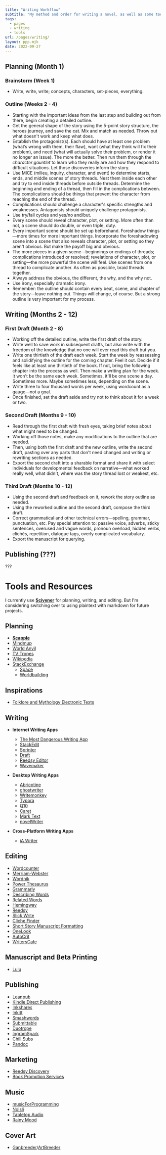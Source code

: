 ```yaml
---
title: "Writing Workflow"
subtitle: "My method and order for writing a novel, as well as some tools and resources."
tags:
  - pages
  - writing
  - tools
url: /pages/writing/
layout: ppp.njk
date: 2022-09-27
---
```


## Planning (Month 1)

### Brainstorm (Week 1)

- Write, write, write; concepts, characters, set-pieces, everything.

### Outline (Weeks 2 - 4)

- Starting with the important ideas from the last step and building out from there, begin creating a detailed outline.
- Get the general shape of the story using the 5-point story structure, the heroes journey, and save the cat. Mix and match as needed. Throw out what doesn't work and keep what does.
- Establish the protagonist(s). Each should have at least one problem (what’s wrong with them, their flaw), want (what they think will fix their problem), and need (what will actually solve their problem, or render it no longer an issue). The more the better. Then run them through the *character gauntlet* to learn who they really are and how they respond to difficult situations. Let those discoveries inform the story.
- Use MICE (milieu, inquiry, character, and event) to determine starts, ends, and middle scenes of story threads. Nest them inside each other and try to end inside threads before outside threads. Determine the beginning and ending of a thread, then fill in the complications between. The complications should be things that prevent the character from reaching the end of the thread.
- Complications should challenge a character's specific strengths and weaknesses. Antagonists should uniquely challenge protagonists.
- Use try/fail cycles and yes/no and/but.
- Every scene should reveal character, plot, or setting. More often than not, a scene should do double, or even triple, duty.
- Every important scene should be set up beforehand. Foreshadow things—more times for more important things. Incorporate the foreshadowing scene into a scene that also reveals character, plot, or setting so they aren't obvious. But make the payoff big and obvious.
- The more pieces in a given scene—beginnings or endings of threads; complications introduced or resolved; revelations of character, plot, or setting—the more powerful the scene will feel. Use scenes from one thread to complicate another. As often as possible, braid threads together.
- Always address the obvious, the different, the why, and the why not.
- Use irony, especially dramatic irony.
- Remember: the outline should contain every beat, scene, and chapter of the story—leave nothing out. Things will change, of course. But a strong outline is very important for my process.

## Writing (Months 2 - 12)

### First Draft (Month 2 - 8)

- Working off the detailed outline, write the first draft of the story.
- Write well to save work in subsequent drafts, but also write with the freedom of the knowledge that no one will ever read this draft but you.
- Write one thirtieth of the draft each week. Start the week by reassessing and solidifying the outline for the coming chapter. Feel it out. Decide if it feels like at least one thirtieth of the book. If not, bring the following chapter into the process as well. Then make a writing plan for the week. It won't be the same each week. Sometimes, it'll be one scene a day. Sometimes more. Maybe sometimes less, depending on the scene.
- Write three to four thousand words per week, using wordcount as a gauge—not a goal.
- Once finished, set the draft aside and try not to think about it for a week or two.

### Second Draft (Months 9 - 10)

- Read through the first draft with fresh eyes, taking brief notes about what might need to be changed.
- Working off those notes, make any modifications to the outline that are needed.
- Then, using both the first draft and the new outline, write the second draft, pasting over any parts that don't need changed and writing or rewriting sections as needed.
- Export the second draft into a sharable format and share it with select individuals for developmental feedback on narrative—what worked really well, what didn't, where was the story thread lost or weakest, etc.

### Third Draft (Months 10 - 12)

- Using the second draft and feedback on it, rework the story outline as needed.
- Using the reworked outline and the second draft, compose the third draft.
- Correct grammatical and other technical errors—spelling, grammar, punctuation, etc. Pay special attention to: passive voice, adverbs, sticky sentences, overused and vague words, pronoun overload, hidden verbs, clichés, repetition, dialogue tags, overly complicated vocabulary.
- Export the manuscript for querying.

## Publishing (???)

???

# Tools and Resources

I currently use [**Scivener**](https://www.literatureandlatte.com/scrivener/overview) for planning, writing, and editing. But I'm considering switching over to using plaintext with markdown for future projects.

## Planning

- [**Scapple**](https://www.literatureandlatte.com/scapple/overview)
- [Mindmup](https://www.mindmup.com/)
- [World Anvil](https://www.worldanvil.com/)
- [TV Tropes](https://tvtropes.org/)
- [Wikipedia](https://en.wikipedia.org/wiki/Main_Page)
- [StackExchange](https://stackexchange.com/)
  - [Space](https://space.stackexchange.com/)
  - [Worldbuilding](https://worldbuilding.stackexchange.com/)

## Inspirations

- [Folklore and Mythology Electronic Texts](https://sites.pitt.edu/~dash/folktexts.html)

## Writing

- **Internet Writing Apps**
  - [The Most Dangerous Writing App](http://www.themostdangerouswritingapp.com/)
  - [StackEdit](https://stackedit.io/)
  - [Sprinter](https://sprinter.getfreewrite.com/)
  - [Draft](https://draftin.com/)
  - [Reedsy Editor](https://editor.reedsy.com/)
  - [Wavemaker](https://wavemaker.co.uk/)

- **Desktop Writing Apps**
  - [Abricotine](https://abricotine.brrd.fr/)
  - [ghostwriter](http://kde.github.io/ghostwriter/)
  - [Writemonkey](http://writemonkey.com)
  - [Typora](https://www.typora.io/)
  - [Q10](http://www.baara.com/q10/)
  - [Caret](https://caret.io/)
  - [Mark Text](https://marktext.app/)
  - [novelWriter](https://novelwriter.io/)

- **Cross-Platform Writing Apps**
  - [iA Writer](https://ia.net/writer/)

## Editing

- [Wordcounter](https://www.wordcounter.com/)
- [Merriam-Webster](https://www.merriam-webster.com/)
- [Wordnik](https://www.wordnik.com/)
- [Power Thesaurus](https://www.powerthesaurus.org/)
- [Grammarly](https://app.grammarly.com/)
- [Describing Words](http://describingwords.io/)
- [Related Words](http://relatedwords.org/)
- [Hemingway](http://hemingwayapp.com/)
- [Reedsy](https://reedsy.com/)
- [Slick Write](https://www.slickwrite.com)
- [Cliche Finder](http://cliche.theinfo.org/)
- [Short Story Manuscript Formatting](https://www.shunn.net/format/story.html)
- [OneLook](https://onelook.com/)
- [AutoCrit](https://www.autocrit.com/)
- [WritersCafe](https://www.writerscafe.org/)

## Manuscript and Beta Printing

- [Lulu](https://www.lulu.com/)

## Publishing

- [Leanpub](https://leanpub.com/)
- [Kindle Direct Publishing](https://kdp.amazon.com/)
- [Inkshares](https://www.inkshares.com/)
- [Inkitt](https://www.inkitt.com/)
- [Smashwords](https://www.smashwords.com/)
- [Submittable](https://www.submittable.com/)
- [Duotrope](https://duotrope.com/)
- [IngramSpark](https://www.ingramspark.com/)
- [Chill Subs](https://chillsubs.com/)
- [Pandoc](https://pandoc.org/)

## Marketing

- [Reedsy Discovery](https://reedsy.com/discovery/submit)
- [Book Promotion Services](https://blog.reedsy.com/book-promotion-services/)

## Music

- [musicForProgramming](https://www.musicforprogramming.net/)
- [Noisli](https://www.noisli.com/)
- [Tabletop Audio](https://tabletopaudio.com/)
- [Rainy Mood](http://rainymood.com/)

## Cover Art

- [Ganbreeder](https://ganbreeder.app/)/[ArtBreeder](https://www.artbreeder.com/)

